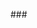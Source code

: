 
###<!--
![image](https://user-images.githubusercontent.com/99348711/179352218-cfd63c87-d797-469f-adbd-34e642b0447a.png)
I'm a boring person from the Internet.
I hate my life.
-->
